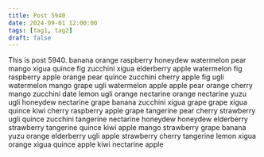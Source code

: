 ```yaml
---
title: Post 5940
date: 2024-09-01 12:00:00
tags: [tag1, tag2]
draft: false
---
```

This is post 5940.
banana
orange
raspberry
honeydew
watermelon
pear
mango
xigua
quince
fig
zucchini
xigua
elderberry
apple
watermelon
fig
raspberry
apple
orange
pear
quince
zucchini
cherry
apple
fig
ugli
watermelon
mango
grape
ugli
watermelon
apple
apple
pear
orange
cherry
mango
zucchini
date
lemon
ugli
orange
nectarine
orange
nectarine
yuzu
ugli
honeydew
nectarine
grape
banana
zucchini
xigua
grape
grape
xigua
quince
kiwi
cherry
raspberry
apple
grape
tangerine
pear
cherry
strawberry
ugli
quince
zucchini
tangerine
nectarine
honeydew
honeydew
elderberry
strawberry
tangerine
quince
kiwi
apple
mango
strawberry
grape
banana
yuzu
orange
elderberry
ugli
apple
strawberry
cherry
tangerine
lemon
xigua
orange
xigua
quince
apple
kiwi
nectarine
apple

